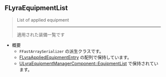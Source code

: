 ## FLyraEquipmentList

> List of applied equipment
> 
> ----
> 適用された装備一覧です

* 概要
	* `FFastArraySerializer` の派生クラスです。
	* [FLyraAppliedEquipmentEntry] の配列で保持しています。
	* [ULyraEquipmentManagerComponent::EquipmentList] で保持されています。



<!--- ページ内のリンク --->

<!--- 自前の画像へのリンク --->

<!--- generated --->
[FLyraAppliedEquipmentEntry]: ../../Lyra/Equipment/FLyraAppliedEquipmentEntry.md#flyraappliedequipmententry
[ULyraEquipmentManagerComponent::EquipmentList]: ../../Lyra/Etc/ULyraEquipmentManagerComponent.md#ulyraequipmentmanagercomponentequipmentlist
